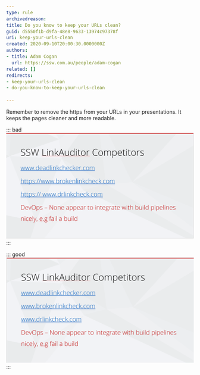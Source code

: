 ```yaml
---
type: rule
archivedreason: 
title: Do you know to keep your URLs clean?
guid: d5550f1b-d9fa-48e8-9633-13974c97378f
uri: keep-your-urls-clean
created: 2020-09-10T20:00:30.0000000Z
authors:
- title: Adam Cogan
  url: https://ssw.com.au/people/adam-cogan
related: []
redirects:
- keep-your-urls-clean
- do-you-know-to-keep-your-urls-clean

---
```


Remember to remove the https from your URLs in your presentations. It keeps the pages cleaner and more readable.

<!--endintro-->


::: bad  
![Figure: Bad Example – These links are showing the "https://"](ppt-urls-bad.png)  
:::


::: good  
![Figure: Good Example – These links are clean](ppt-urls-good.png)  
:::
